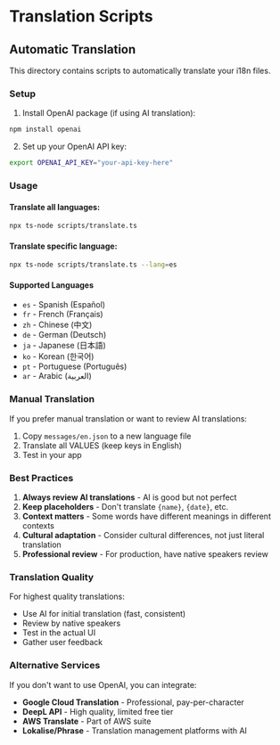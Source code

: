 # Translation Scripts

## Automatic Translation

This directory contains scripts to automatically translate your i18n files.

### Setup

1. Install OpenAI package (if using AI translation):
```bash
npm install openai
```

2. Set up your OpenAI API key:
```bash
export OPENAI_API_KEY="your-api-key-here"
```

### Usage

#### Translate all languages:
```bash
npx ts-node scripts/translate.ts
```

#### Translate specific language:
```bash
npx ts-node scripts/translate.ts --lang=es
```

#### Supported Languages

- `es` - Spanish (Español)
- `fr` - French (Français)
- `zh` - Chinese (中文)
- `de` - German (Deutsch)
- `ja` - Japanese (日本語)
- `ko` - Korean (한국어)
- `pt` - Portuguese (Português)
- `ar` - Arabic (العربية)

### Manual Translation

If you prefer manual translation or want to review AI translations:

1. Copy `messages/en.json` to a new language file
2. Translate all VALUES (keep keys in English)
3. Test in your app

### Best Practices

1. **Always review AI translations** - AI is good but not perfect
2. **Keep placeholders** - Don't translate `{name}`, `{date}`, etc.
3. **Context matters** - Some words have different meanings in different contexts
4. **Cultural adaptation** - Consider cultural differences, not just literal translation
5. **Professional review** - For production, have native speakers review

### Translation Quality

For highest quality translations:
- Use AI for initial translation (fast, consistent)
- Review by native speakers
- Test in the actual UI
- Gather user feedback

### Alternative Services

If you don't want to use OpenAI, you can integrate:
- **Google Cloud Translation** - Professional, pay-per-character
- **DeepL API** - High quality, limited free tier
- **AWS Translate** - Part of AWS suite
- **Lokalise/Phrase** - Translation management platforms with AI

